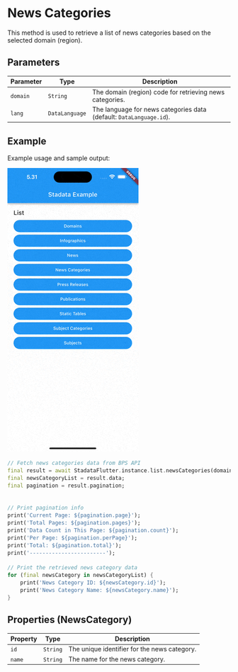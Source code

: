 # News Categories

This method is used to retrieve a list of news categories based on the selected domain (region).

## Parameters

| Parameter | Type           | Description                                                         |
| --------- | -------------- | ------------------------------------------------------------------- |
| `domain`  | `String`       | The domain (region) code for retrieving news categories.            |
| `lang`    | `DataLanguage` | The language for news categories data (default: `DataLanguage.id`). |

## Example

Example usage and sample output:

![Preview](/gif/news_categories.gif)

```dart
// Fetch news categories data from BPS API
final result = await StadataFlutter.instance.list.newsCategories(domain: '7200');
final newsCategoryList = result.data;
final pagination = result.pagination;


// Print pagination info
print('Current Page: ${pagination.page}');
print('Total Pages: ${pagination.pages}');
print('Data Count in This Page: ${pagination.count}');
print('Per Page: ${pagination.perPage}');
print('Total: ${pagination.total}');
print('------------------------');

// Print the retrieved news category data
for (final newsCategory in newsCategoryList) {
    print('News Category ID: ${newsCategory.id}');
    print('News Category Name: ${newsCategory.name}');
}

```

## Properties (NewsCategory)

| Property | Type     | Description                                  |
| -------- | -------- | -------------------------------------------- |
| `id`     | `String` | The unique identifier for the news category. |
| `name`   | `String` | The name for the news category.              |
